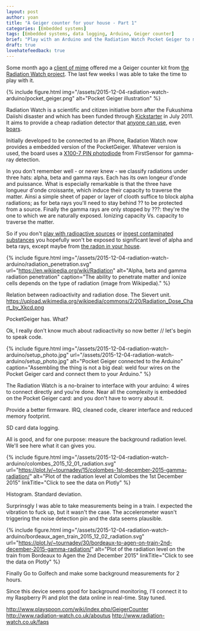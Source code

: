 ```yaml
---
layout: post
author: yoan
title: "A Geiger counter for your house - Part 1"
categories: [Embedded systems]
tags: [Embedded systems, data logging, Arduino, Geiger counter]
brief: "Play with an Arduino and the Radiation Watch Pocket Geiger to monitor radiation."
draft: true
lovehatefeedback: true
---
```


Some month ago a [client of mime][effi_synchrone] offered me a Geiger counter kit from [the Radiation Watch project][rw]. The last few weeks I was able to take the time to play with it.

{% include figure.html img="/assets/2015-12-04-radiation-watch-arduino/pocket_geiger.png" alt="Pocket Geiger illustration" %}

Radiation Watch is a scientific and citizen initiative born after the Fukushima Daiishi disaster and which has been funded through [Kickstarter][rw_ks] in July 2011. It aims to provide a cheap radiation detector that [anyone can use][rw_userreports], even [boars][rw_boars].

Initially developed to be connected to an iPhone, Radation Watch now provides a embedded version of the PocketGeiger. Whatever version is used, the board uses a [X100-7 PIN photodiode][X100_datasheet] from FirstSensor for gamma-ray detection.

In you don't remember well - or never knew - we classify radiations under three hats: alpha, beta and gamma rays. Each has its own  longeur d'onde and puissance. What is especially remarkable is that the three have longueur d'onde croissante, which induce their capacity to traverse the matter. Ainsi a simple sheet of paper or layer of clooth suffice to block alpha radiations; as for beta rays you'll need to stay behind ?? to be protected from a source. Finally the gamma rays are only stopped by ???: they're the one to which we are naturally exposed.
Ionizing capacity Vs. capacity to traverse the matter.

So if you don't [play with radioactive sources][marie_curie_death] or [ingest contaminated substances][radium_girls] you hopefully won't be exposed to significant level of alpha and beta rays, except maybe from [the radon in your house][radon_house].

{% include figure.html img="/assets/2015-12-04-radiation-watch-arduino/radiation_penetration.svg" url="https://en.wikipedia.org/wiki/Radiation" alt="Alpha, beta and gamma radiation penetration" caption="The ability to penetrate matter and ionize cells depends on the type of radiation (image from Wikipedia)." %}

Relation between radioactivity and radiation dose. The Sievert unit.
https://upload.wikimedia.org/wikipedia/commons/2/20/Radiation_Dose_Chart_by_Xkcd.png

PocketGeiger has. What?

Ok, I really don't know much about radioactivity so now better // let's begin to speak code.

{% include figure.html img="/assets/2015-12-04-radiation-watch-arduino/setup_photo.jpg" url="/assets/2015-12-04-radiation-watch-arduino/setup_photo.jpg" alt="Pocket Geiger connected to the Arduino" caption="Assembling the thing is not a big deal: weld four wires on the Pocket Geiger card and connect them to your Arduino." %}

The Radiation Watch is a no-brainer to interface with your arduino: 4 wires to connect directly and you're done. Near all the complexity is embedded on the Pocket Geiger card: and you don't have to worry about it.

Provide a better firmware. IRQ, cleaned code, clearer interface and reduced memory footprint.

SD card data logging.

All is good, and for one purpose: measure the background radiation level. We'll see here what it can gives you.

{% include figure.html img="/assets/2015-12-04-radiation-watch-arduino/colombes_2015_12_01_radiation.svg" url="https://plot.ly/~tournadey/15/colombes-1st-december-2015-gamma-radiation/" alt="Plot of the radiation level at Colombes the 1st December 2015" linkTitle="Click to see the data on Plotly" %}

Histogram. Standard deviation.

Surprinsgly I was able to take measurements being in a train. I expected the vibration to fuck up, but it wasn't the case. The accelerometer wasn't triggering the noise detection pin and the data seems plausible.

{% include figure.html img="/assets/2015-12-04-radiation-watch-arduino/bordeaux_agen_train_2015_12_02_radiation.svg" url="https://plot.ly/~tournadey/30/bordeaux-to-agen-on-train-2nd-december-2015-gamma-radiation/" alt="Plot of the radiation level on the train from Bordeaux to Agen the 2nd December 2015" linkTitle="Click to see the data on Plotly" %}

Finally Go to Golfech and make some background measurements for 2 hours.

Since this device seems good for background monitoring, I'll connect it to my Raspberry Pi and plot the data online in real-time. Stay tuned.

http://www.playspoon.com/wiki/index.php/GeigerCounter
http://www.radiation-watch.co.uk/aboutus
http://www.radiation-watch.co.uk/faqs

[effi_synchrone]: http://www.effi-synchrone.com
[rw]: http://www.radiation-watch.org/
[rw_ks]: https://www.kickstarter.com/projects/1517658569/smart-radiation-detector/description
[rw_userreports]: http://www.radiation-watch.org/p/usersreports.html
[rw_boars]: http://www.radiation-watch.org/2013/08/asahi-shinbun-featured-pocketgeiger.html
[X100_datasheet]: http://www.mouser.com/ds/2/313/X100-7_SMD_501401-586455.pdf
[marie_curie_death]: https://en.wikipedia.org/wiki/Marie_Curie#Death
[radium_girls]: https://en.wikipedia.org/wiki/Radium_Girls
[radon_house]: https://en.wikipedia.org/wiki/Radon#Accumulation_in_buildings
[safecast_bgeigie_nano]: http://shop.kithub.cc/products/safecast-bgeigie-nano?variant=10879588932
